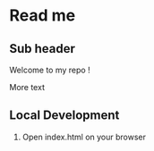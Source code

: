 # Read me
## Sub header
Welcome to my repo !

More text


## Local Development

1. Open index.html on your browser